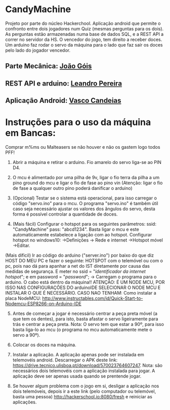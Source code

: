# CandyMachine
Projeto por parte do núcleo Hackerchool.
Aplicação android que permite o confronto entre dois jogadores num Quiz (mesmas perguntas para os dois). As perguntas estão armazenadas numa base de dados SQL, e a REST API a correr no servidor da HS. O vencedor do jogo, tem direito a receber doces. Um arduino faz rodar o servo da máquina para o lado que faz saír os doces pelo lado do jogador vencedor.

## Parte Mecânica: [João Góis](https://github.com/JoaoLuisGois)
## REST API e arduino: [Leandro Pereira](https://github.com/leandroljpa97)
## Aplicação Android: [Vasco Candeias](https://github.com/vcandeias)

# Instruções para o uso da máquina em Bancas:

Comprar m%ms ou Malteasers se não houver e não os gastem logo todos PFF!

1) Abrir a máquina e retirar o arduino. Fio amarelo do servo liga-se ao PIN D4.

2) O mcu é alimentado por uma pilha de 9v, ligar o fio terra da pilha a um pino ground do mcu e ligar o fio de fase ao pino vin (Atenção: ligar o fio de fase a qualquer outro pino poderá danificar o arduino)

3) (Opcional) Testar se o sistema está operacional, para isso carregar o código "servo.ino" para o mcu. O programa "servo.ino" é também útil caso seja necessário ajustar os valores dos ângulos do servo, desta forma é possível controlar a quantidade de doces.

4) (Mais fácil) Configurar o hotspot para os seguintes parâmetros: ssid: "CandyMachine" pass: "abcd1234". Basta ligar o mcu e este automaticamente estabelece a ligação com ao hotspot. Configurar hotspot no windows10: ->Definições -> Rede e internet ->Hotspot móvel ->Editar.

  (Mais dificil) Ir ao código do arduino ("server.ino") por baixo do que diz HOST DO MEU PC e fazer o seguinte:
HOTSPOT com o telemóvel ou com o pc, pois nao dá para apanhar a net do IST diretamente por causa das medidas de segurança. E meter no ssid = "*identificador da internet hotspot*"; e em password = "*password*";
  -> Carregam o programa para o arduino. O cabo está dentro da máquina!! ATENÇÃO: É UM NODE MCU, POR ISSO NAS CONFIGURAÇÕES DO arduinoIDE SELECIONAR O NODE MCU E INSTALAR O QUE É NECESSÁRIO. CASO NAO TENHAM:
  Como instalar a placa NodeMCU: http://www.instructables.com/id/Quick-Start-to-Nodemcu-ESP8266-on-Arduino-IDE

5) Antes de começar a jogar é necessário centrar a peça preta móvel (a que tem os dentes), para isto, basta afastar o servo ligeiramente para trás e centrar a peça preta. Nota: O servo tem que estar a 90º, para isso basta liga-lo ao mcu (o programa no mcu automaticamente mete o servo a 90º).

6) Colocar os doces na máquina.

7) Instalar a aplicação. A aplicação apenas pode ser instalada em telemovéis android. Descarregar o APK deste link: https://drive.tecnico.ulisboa.pt/download/570023764607247. Nota: são necessários dois telemovéis com a aplicação instalada para jogar. A aplicação deve ser apenas usada quando se prentende jogar. 
  
8) Se houver algum problema com o jogo em si, desligar a aplicação nos dois telemóveis, depois ir a este link (pelo computador ou telemóvel, basta uma pessoa) http://hackerschool.io:8080/fresh e reiniciar as aplicações.
 
